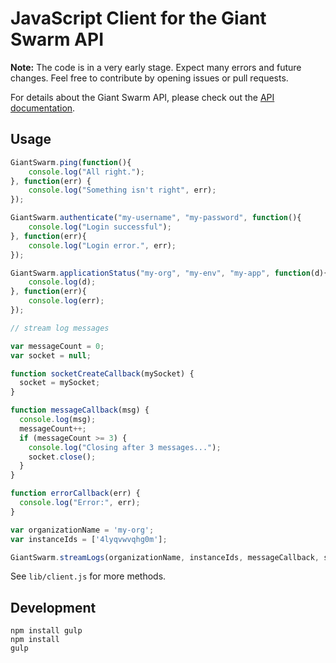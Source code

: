 # JavaScript Client for the Giant Swarm API

__Note:__ The code is in a very early stage. Expect many errors and future changes. Feel free to contribute by opening issues or pull requests.

For details about the Giant Swarm API, please check out the [API documentation](https://docs.giantswarm.io/reference/api/).

## Usage

```javascript
GiantSwarm.ping(function(){
    console.log("All right.");
}, function(err) {
    console.log("Something isn't right", err);
});

GiantSwarm.authenticate("my-username", "my-password", function(){
    console.log("Login successful");
}, function(err){
    console.log("Login error.", err);
});

GiantSwarm.applicationStatus("my-org", "my-env", "my-app", function(d){
    console.log(d);
}, function(err){
    console.log(err);
});

// stream log messages

var messageCount = 0;
var socket = null;

function socketCreateCallback(mySocket) {
  socket = mySocket;
}

function messageCallback(msg) {
  console.log(msg);
  messageCount++;
  if (messageCount >= 3) {
    console.log("Closing after 3 messages...");
    socket.close();
  }
}

function errorCallback(err) {
  console.log("Error:", err);
}

var organizationName = 'my-org';
var instanceIds = ['4lyqvwvqhg0m'];

GiantSwarm.streamLogs(organizationName, instanceIds, messageCallback, socketCreateCallback, errorCallback);
```

See `lib/client.js` for more methods.

## Development

```
npm install gulp
npm install
gulp
```
